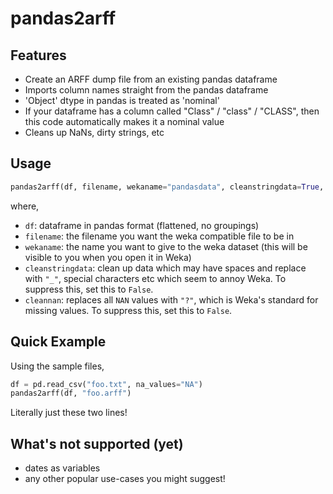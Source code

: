 # pandas2arff

## Features

- Create an ARFF dump file from an existing pandas dataframe
- Imports column names straight from the pandas dataframe
- 'Object' dtype in pandas is treated as 'nominal'
- If your dataframe has a column called "Class" / "class" / "CLASS", then this code automatically makes it a nominal value
- Cleans up NaNs, dirty strings, etc

## Usage

```python
pandas2arff(df, filename, wekaname="pandasdata", cleanstringdata=True, cleannan=True)
```

where,

- `df`: dataframe in pandas format (flattened, no groupings)
- `filename`: the filename you want the weka compatible file to be in
- `wekaname`: the name you want to give to the weka dataset (this will be visible to you when you open it in Weka)
- `cleanstringdata`: clean up data which may have spaces and replace with `"_"`, special characters etc which seem to annoy Weka. To suppress this, set this to `False`.
- `cleannan`: replaces all `NAN` values with `"?"`, which is Weka's standard for missing values. To suppress this, set this to `False`.

## Quick Example

Using the sample files,

```python
df = pd.read_csv("foo.txt", na_values="NA")
pandas2arff(df, "foo.arff")
```

Literally just these two lines!

## What's not supported (yet)

- dates as variables
- any other popular use-cases you might suggest!
